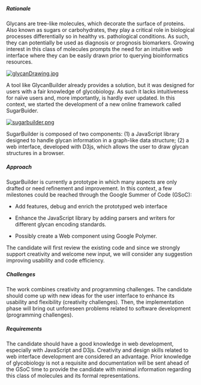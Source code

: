 
##### Rationale

Glycans are tree-like molecules, which decorate the surface of proteins. Also known as sugars or carbohydrates, they play a critical role in biological processes differentially so in healthy vs. pathological conditions. As such, they can potentially be used as diagnosis or prognosis biomarkers. Growing interest in this class of molecules prompts the need for an intuitive web interface where they can be easily drawn prior to querying bioinformatics resources.

[![glycanDrawing.jpg](https://s23.postimg.org/9m89ckv1n/glycan_Drawing.jpg)](https://postimg.org/image/lbc90jm07/)

A tool like GlycanBuilder already provides a solution, but it was designed for users with a fair knowledge of glycobiology. As such it lacks intuitiveness for naïve users and, more importantly, is hardly ever updated. In this context, we started the development of a new online framework called SugarBuider.

[![sugarbuilder.png](https://s29.postimg.org/bzwydr47r/sugarbuilder.png)](https://postimg.org/image/v507niivn/)

SugarBuilder is composed of two components: (1) a JavaScript library designed to handle glycan information in a graph-like data structure; (2) a web interface, developed with D3js, which allows the user to draw glycan structures in a browser.


##### Approach

SugarBuilder is currently a prototype in which many aspects are only drafted or need refinement and improvement. In this context, a few milestones could be reached through the Google Summer of Code (GSoC):

-	Add features, debug and enrich the prototyped web interface

-	Enhance the JavaScript library by adding parsers and writers for different glycan encoding standards.

-	Possibly create a Web component using Google Polymer.


The candidate will first review the existing code and since we strongly support creativity and welcome new input, we will consider any suggestion improving usability and code efficiency.




##### Challenges

The work combines creativity and programming challenges. The candidate should come up with new ideas for the user interface to enhance its usability and flexibility (creativity challenges). Then, the implementation phase will bring out unforeseen problems related to software development (programming challenges).



##### Requirements

The candidate should have a good knowledge in web development, especially with JavaScript and D3js. Creativity and design skills related to web interface development are considered an advantage. Prior knowledge of glycobiology is not a requisite and documentation will be sent ahead of the GSoC time to provide the candidate with minimal information regarding this class of molecules and its formal representations.
